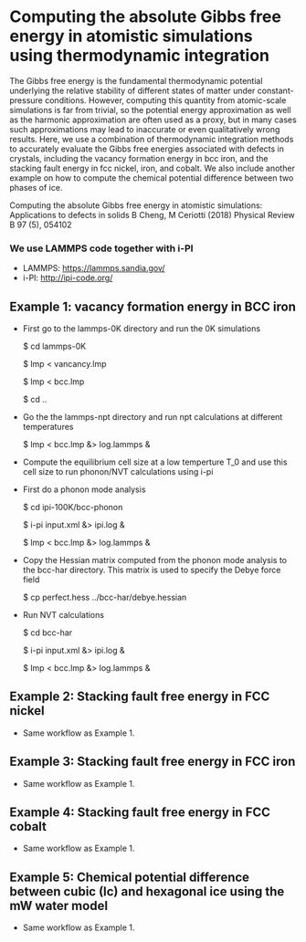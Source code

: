 # Computing the absolute Gibbs free energy in atomistic simulations using thermodynamic integration
The Gibbs free energy is the fundamental thermodynamic potential underlying the relative stability of different states of matter under constant-pressure conditions. However, computing this quantity from atomic-scale simulations is far from trivial, so the potential energy approximation as well as the harmonic approximation are often used as a proxy, but in many cases such approximations may lead to inaccurate or even qualitatively wrong results. Here, we use a combination of thermodynamic integration methods to accurately evaluate the Gibbs free energies associated with defects in crystals, including the vacancy formation energy in bcc iron, and the stacking fault energy in fcc nickel, iron, and cobalt. We also include another example on how to compute the chemical potential difference between two phases of ice. 

Computing the absolute Gibbs free energy in atomistic simulations: Applications to defects in solids
B Cheng, M Ceriotti (2018)
Physical Review B 97 (5), 054102


### We use LAMMPS code together with i-PI
* LAMMPS: https://lammps.sandia.gov/
* i-PI: http://ipi-code.org/

## Example 1: vacancy formation energy in BCC iron

* First go to the lammps-0K directory and run the 0K simulations

    $ cd lammps-0K

    $ lmp < vancancy.lmp

    $ lmp < bcc.lmp

    $ cd ..

* Go the the lammps-npt directory and run npt calculations at different temperatures

    $ lmp < bcc.lmp &> log.lammps &

* Compute the equilibrium cell size at a low temperture T_0 and use this cell size to run phonon/NVT calculations using i-pi

* First do a phonon mode analysis

    $ cd ipi-100K/bcc-phonon

    $ i-pi input.xml &> ipi.log &

    $ lmp < bcc.lmp &> log.lammps &

* Copy the Hessian matrix computed from the phonon mode analysis to the bcc-har directory. This matrix is used to specify the Debye force field

    $ cp perfect.hess ../bcc-har/debye.hessian

* Run NVT calculations

    $ cd bcc-har

    $ i-pi input.xml &> ipi.log &

    $ lmp < bcc.lmp &> log.lammps &

## Example 2: Stacking fault free energy in FCC nickel

* Same workflow as Example 1.

## Example 3: Stacking fault free energy in FCC iron

* Same workflow as Example 1.


## Example 4: Stacking fault free energy in FCC cobalt

* Same workflow as Example 1.


## Example 5: Chemical potential difference between cubic (Ic) and hexagonal ice using the mW water model

* Same workflow as Example 1.
